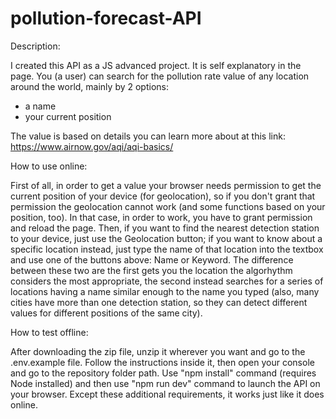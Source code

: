 # pollution-forecast-API

Description:

I created this API as a JS advanced project. It is self explanatory in the page. You (a user) can search for the pollution rate value of any location around the world, mainly by 2 options:

- a name
- your current position

The value is based on details you can learn more about at this link: https://www.airnow.gov/aqi/aqi-basics/


How to use online:

First of all, in order to get a value your browser needs permission to get the current position of your device (for geolocation), so if you don't grant that permission the geolocation cannot work (and some functions based on your position, too). In that case, in order to work, you have to grant permission and reload the page.
Then, if you want to find the nearest detection station to your device, just use the Geolocation button; if you want to know about a specific location instead, just type the name of that location into the textbox and use one of the buttons above: Name or Keyword. The difference between these two are the first gets you the location the algorhythm considers the most appropriate, the second instead searches for a series of locations having a name similar enough to the name you typed (also, many cities have more than one detection station, so they can detect different values for different positions of the same city).


How to test offline:

After downloading the zip file, unzip it wherever you want and go to the .env.example file. Follow the instructions inside it, then open your console and go to the repository folder path. Use "npm install" command (requires Node installed) and then use "npm run dev" command to launch the API on your browser.
Except these additional requirements, it works just like it does online.
